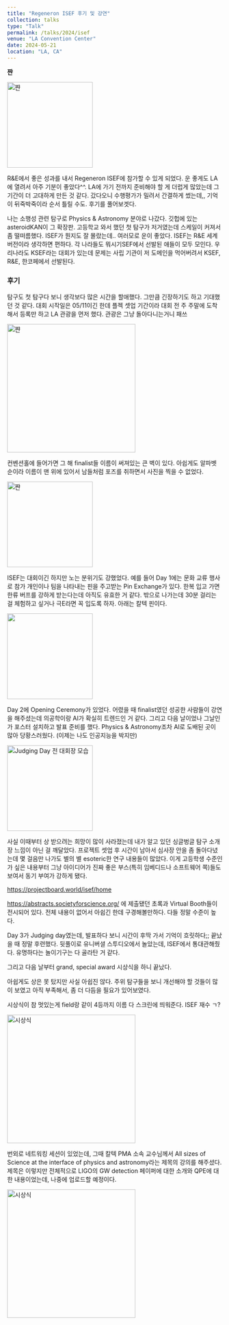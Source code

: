 ```yaml
---
title: "Regeneron ISEF 후기 및 강연"
collection: talks
type: "Talk"
permalink: /talks/2024/isef
venue: "LA Convention Center"
date: 2024-05-21
location: "LA, CA"
---
```


**쨘**

<img src="https://i.imgur.com/kspD9oV.png" alt="쨘" width="200">

R&E에서 좋은 성과를 내서 Regeneron ISEF에 참가할 수 있게 되었다. 운 좋게도 LA에 열려서 아주 기분이 좋았다^^. LA에 가기 전까지 준비해야 할 게 더럽게 많았는데 그 기간이 더 고대하게 만든 것 같다. 갔다오니 수행평가가 밀려서 간결하게 썼는데,, 기억이 뒤죽박죽이라 순서 틀릴 수도. 후기를 풀어보겟다.

나는 소행성 관련 탐구로 Physics & Astronomy 분야로 나갔다. 깃헙에 있는 asteroidKAN이 그 확장판. 고등학교 와서 했던 첫 탐구가 저거였는데 스케일이 커져서 좀 떨떠름했다. ISEF가 뭔지도 잘 몰랐는데.. 여러모로 운이 좋았다. ISEF는 R&E 세계 버전이라 생각하면 편하다. 각 나라들도 뭐시기SEF에서 선발된 애들이 모두 모인다. 우리나라도 KSEF라는 대회가 있는데 문제는 사립 기관이 저 도메인을 먹어버려서 KSEF, R&E, 한코페에서 선발된다. 

### 후기

탐구도 첫 탐구다 보니 생각보다 많은 시간을 할애했다. 그만큼 긴장하기도 하고 기대했던 것 같다. 대회 시작일은 05/11이긴 한데 플젝 셋업 기간이라 대회 전 주 주말에 도착해서 등록만 하고 LA 관광을 먼저 했다. 관광은 그냥 돌아다니는거니 패쓰

<img src="https://i.imgur.com/wH3BKi1.jpeg" alt="쨘" width="300">

컨벤션홀에 들어가면 그 해 finalist들 이름이 써져있는 큰 벽이 있다. 아쉽게도 알파벳 순이라 이름이 맨 위에 있어서 남들처럼 포즈를 취하면서 사진을 찍을 수 없었다.

<img src="https://i.imgur.com/9m0LHb4.jpeg" alt="쨘" width="200">

ISEF는 대회이긴 하지만 노는 분위기도 강했었다. 예를 들어 Day 1에는 문화 교류 행사로 참가 개인이나 팀을 나타내는 핀을 주고받는 Pin Exchange가 있다. 한복 입고 가면 한류 버프를 강하게 받는다는데 아직도 유효한 거 같다. 밖으로 나가는데 30분 걸리는 걸 체험하고 싶거나 극E라면 꼭 입도록 하자. 아래는 칼텍 핀이다. 

<img src="https://i.imgur.com/ynufQPU.png" alt="" width="200">

Day 2에 Opening Ceremony가 있었다. 어렸을 때 finalist였던 성공한 사람들이 강연을 해주셨는데 의공학이랑 AI가 확실히 트렌드인 거 같다. 그리고 다음 날이었나 그날인가 포스터 설치하고 발표 준비를 했다. Physics & Astronomy조차 AI로 도배된 곳이 많아 당황스러웠다. (이제는 나도 인공지능을 박지만)

<img src="https://i.imgur.com/HbhEvO2.png" alt="Judging Day 전 대회장 모습" width="200">

 사실 이때부터 상 받으려는 희망이 많이 사라졌는데 내가 알고 있던 싱글벙글 탐구 소개장 느낌이 아닌 걸 깨달았다. 프로젝트 셋업 후 시간이 남아서 심사장 안을 좀 돌아다녔는데 몇 걸음만 나가도 별의 별 esoteric한 연구 내용들이 많았다. 이게 고등학생 수준인가 싶은 내용부터 그냥 아이디어가 진짜 좋은 부스(특히 임베디드나 소프트웨어 쪽)들도 보여서 동기 부여가 강하게 됐다. 
 
 https://projectboard.world/isef/home
 
  https://abstracts.societyforscience.org/
  에 제출됐던 초록과 Virtual Booth들이 전시되어 있다. 전체 내용이 없어서 아쉽긴 한데 구경해볼만하다. 다들 정말 수준이 높다. 

 Day 3가 Judging day였는데, 발표하다 보니 시간이 후딱 가서 기억이 흐릿하다;; 끝났을 때 정말 후련했다. 뒷풀이로 유니버셜 스투디오에서 놀았는데, ISEF에서 통대관해줬다. 유명하다는 놀이기구는 다 골라탄 거 같다. 

그리고 다음 날부터 grand, special award 시상식을 하니 끝났다. 

아쉽게도 상은 못 탔지만 사실 아쉽진 않다. 주위 탐구들을 보니 개선해야 할 것들이 많이 보였고 아직 부족해서, 좀 더 다듬을 필요가 있어보였다.

시상식이 참 멋있는게 field랑 같이 4등까지 이름 다 스크린에 띄워준다. ISEF 재수 ㄱ? 

<img src="https://i.imgur.com/LShMZmf.png" alt="시상식" width="300">

번외로 네트워킹 세션이 있었는데, 그때 칼텍 PMA 소속 교수님께서 All sizes of Science at the interface of physics and astronomy라는 제목의 강의를 해주셨다. 제목은 이렇지만 전체적으로 LIGO의 GW detection 페이퍼에 대한 소개와 QPE에 대한 내용이었는데, 나중에 업로드할 예정이다.

<img src="https://i.imgur.com/NNuMo7q.png" alt="시상식" width="300">
